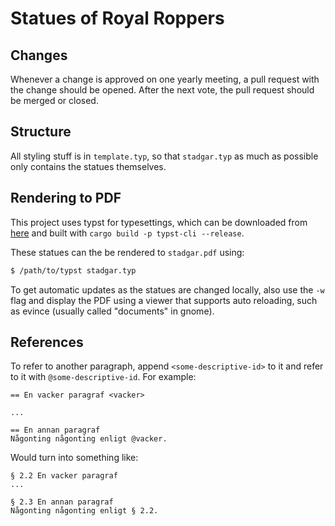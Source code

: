 # Statues of Royal Roppers

## Changes

Whenever a change is approved on one yearly meeting, a pull request with the
change should be opened. After the next vote, the pull request should be merged
or closed.

## Structure

All styling stuff is in `template.typ`, so that `stadgar.typ` as much as
possible only contains the statues themselves.

## Rendering to PDF

This project uses typst for typesettings, which can be downloaded from
[here](https://github.com/typst/typst) and built with
`cargo build -p typst-cli --release`.

These statues can the be rendered to `stadgar.pdf` using:

```sh
$ /path/to/typst stadgar.typ
```

To get automatic updates as the statues are changed locally, also use the `-w`
flag and display the PDF using a viewer that supports auto reloading, such as
evince (usually called "documents" in gnome).

## References

To refer to another paragraph, append `<some-descriptive-id>` to it and refer to
it with `@some-descriptive-id`. For example:

```typ
== En vacker paragraf <vacker>

...

== En annan paragraf
Någonting någonting enligt @vacker.
```

Would turn into something like:

```
§ 2.2 En vacker paragraf
...

§ 2.3 En annan paragraf
Någonting någonting enligt § 2.2.
```
